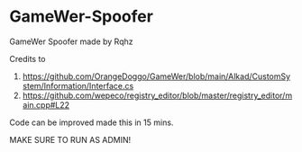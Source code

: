 # GameWer-Spoofer
GameWer Spoofer made by Rqhz 

Credits to 
1. https://github.com/OrangeDoggo/GameWer/blob/main/Alkad/CustomSystem/Information/Interface.cs
2. https://github.com/wepeco/registry_editor/blob/master/registry_editor/main.cpp#L22

Code can be improved made this in 15 mins. 

MAKE SURE TO RUN AS ADMIN!
